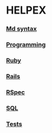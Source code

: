 # HELPEX

### [Md syntax](docs/syntax.md)

### [Programming](docs/programming.md)

### [Ruby](docs/ruby/ruby.md)

### [Rails](docs/ruby/rails.md)

### [RSpec](docs/ruby/rspec.md)

### [SQL](docs/sql/sql.md)

### [Tests](docs/tests/tests.md)
